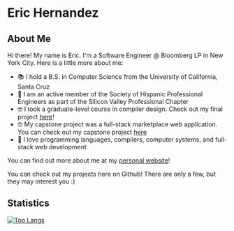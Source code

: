 # Eric Hernandez

## About Me

Hi there! My name is Eric. I'm a Software Engineer @ Bloomberg LP in New York City. Here is a little more about me:

- 📚 I hold a B.S. in Computer Science from the University of California, Santa Cruz
- 🥸 I am an active member of the Society of Hispanic Professional Engineers as part of the Silicon Valley Professional Chapter
- 🤓 I took a graduate-level course in compiler design. Check out my final project [here](https://sorensenucsc.github.io/CSE211-fa2022/projects/rex/index.html)!
- 🤓 My capstone project was a full-stack marketplace web application. You can check out my capstone project [here](https://www.baskin.app)
- 🫶 I love programming languages, compilers, computer systems, and full-stack web development

You can find out more about me at my [personal website](https://www.eric-hdez.dev)!

You can check out my projects here on Github! There are only a few, but they may interest you :)

## Statistics

[![Top Langs](https://github-readme-stats.vercel.app/api/top-langs/?username=eric-hdez&theme=tokyonight)](https://github.com/anuraghazra/github-readme-stats)

<!-- [![Top Langs](https://github-readme-stats.vercel.app/api/top-langs/?username=eric-hdez&layout=compact&theme=tokyonight)](https://github.com/anuraghazra/github-readme-stats) -->

<!--
## Music

[![spotify-github-profile](https://spotify-github-profile.vercel.app/api/view?uid=12169476305&cover_image=true&theme=default&bar_color=53b14f&bar_color_cover=false)](https://spotify-github-profile.vercel.app/api/view?uid=12169476305&redirect=true)

[![spotify-github-profile](https://spotify-github-profile.vercel.app/api/view?uid=12169476305&cover_image=false&theme=default&bar_color=53b14f&bar_color_cover=false)](https://spotify-github-profile.vercel.app/api/view?uid=12169476305&redirect=true)
-->

<!--
keeping this comment as ideas to flesh it out in the future:

- 🔭 I’m currently working on ...
- 🌱 I’m currently learning ...
- 👯 I’m looking to collaborate on ...
- 🤔 I’m looking for help with ...
- 💬 Ask me about ...
- 📫 How to reach me: ...
- 😄 Pronouns: ...
- ⚡ Fun fact: ...
-->
